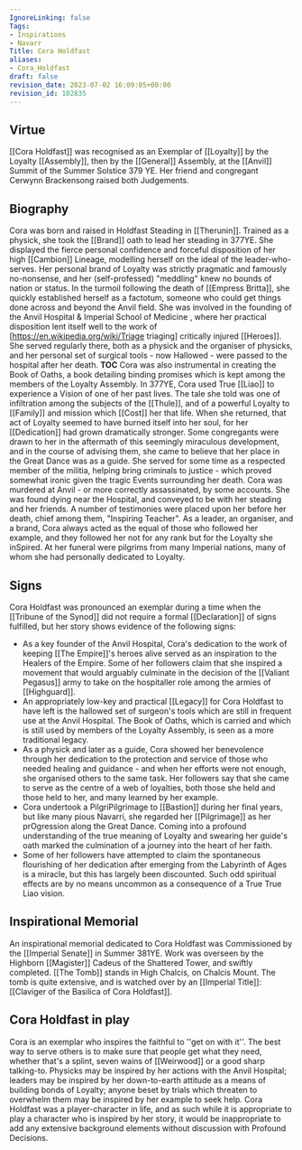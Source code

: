 ```yaml
---
IgnoreLinking: false
Tags:
- Inspirations
- Navarr
Title: Cora Holdfast
aliases:
- Cora_Holdfast
draft: false
revision_date: 2023-07-02 16:09:05+00:00
revision_id: 102835
---
```


## Virtue
[[Cora Holdfast]] was recognised as an Exemplar of [[Loyalty]] by the Loyalty [[Assembly]], then by the [[General]] Assembly, at the [[Anvil]] Summit of the Summer Solstice 379 YE. Her friend and congregant Cerwynn Brackensong raised both Judgements.
## Biography
Cora was born and raised in Holdfast Steading in [[Therunin]]. Trained as a physick, she took the [[Brand]] oath to lead her steading in 377YE.
She displayed the fierce personal confidence and forceful disposition of her high [[Cambion]] Lineage, modelling herself on the ideal of the leader-who-serves. Her personal brand of Loyalty was strictly pragmatic and famously no-nonsense, and her (self-professed) "meddling" knew no bounds of nation or status. In the turmoil following the death of [[Empress Britta]], she quickly established herself as a factotum, someone who could get things done across and beyond the Anvil field.
She was involved in the founding of the Anvil Hospital & Imperial School of Medicine , where her practical disposition lent itself well to the work of [https://en.wikipedia.org/wiki/Triage triaging] critically injured [[Heroes]]. She served regularly there, both as a physick and the organiser of physicks, and her personal set of surgical tools - now Hallowed - were passed to the hospital after her death.
__TOC__
Cora was also instrumental in creating the Book of Oaths, a book detailing binding promises which is kept among the members of the Loyalty Assembly. 
In 377YE, Cora used True [[Liao]] to experience a Vision of one of her past lives. The tale she told was one of infiltration among the subjects of the [[Thule]], and of a powerful Loyalty to [[Family]] and mission which [[Cost]] her that life. When she returned, that act of Loyalty seemed to have burned itself into her soul, for her [[Dedication]] had grown dramatically stronger. Some congregants were drawn to her in the aftermath of this seemingly miraculous development, and in the course of advising them, she came to believe that her place in the Great Dance was as a guide.
She served for some time as a respected member of the militia, helping bring criminals to justice - which proved somewhat ironic given the tragic Events surrounding her death. Cora was murdered at Anvil - or more correctly assassinated, by some accounts. She was found dying near the Hospital, and conveyed to be with her steading and her friends. A number of testimonies were placed upon her before her death, chief among them, "Inspiring Teacher".
As a leader, an organiser, and a brand, Cora always acted as the equal of those who followed her example, and they followed her not for any rank but for the Loyalty she inSpired. At her funeral were pilgrims from many Imperial nations, many of whom she had personally dedicated to Loyalty.
## Signs
Cora Holdfast was pronounced an exemplar during a time when the [[Tribune of the Synod]] did not require a formal [[Declaration]] of signs fulfilled, but her story shows evidence of the following signs:
* As a key founder of the Anvil Hospital, Cora's dedication to the work of keeping [[The Empire]]'s heroes alive served as an  inspiration to the Healers of the Empire. Some of her followers claim that she inspired a movement that would arguably culminate in the decision of the [[Valiant Pegasus]] army to take on the hospitaller role among the armies of [[Highguard]].
* An appropriately low-key and practical [[Legacy]] for Cora Holdfast to have left is the hallowed set of surgeon's tools which are still in frequent use at the Anvil Hospital. The Book of Oaths, which is carried and which is still used by members of the Loyalty Assembly, is seen as a more traditional legacy.
* As a physick and later as a guide, Cora showed her benevolence through her dedication to the protection and service of those who needed healing and guidance - and when her efforts were not enough, she organised others to the same task. Her followers say that she came to serve as the centre of a web of loyalties, both those she held and those held to her, and many learned by her example.
* Cora undertook a PilgriPilgrimage to [[Bastion]] during her final years, but like many pious Navarri, she regarded her [[Pilgrimage]] as her prOgression along the Great Dance. Coming into a profound understanding of the true meaning of Loyalty and swearing her guide's oath marked the culmination of a journey into the heart of her faith.
* Some of her followers have attempted to claim the spontaneous flourishing of her dedication after emerging from the Labyrinth of Ages is a miracle, but this has largely been discounted. Such odd spiritual effects are by no means uncommon as a consequence of a True True Liao vision.
## Inspirational Memorial
An inspirational memorial dedicated to Cora Holdfast was Commissioned by the [[Imperial Senate]] in Summer 381YE. Work was overseen by the Highborn [[Magister]] Cadeus of the Shattered Tower, and swiftly completed. [[The Tomb]] stands in High Chalcis, on Chalcis Mount. The tomb is quite extensive, and is watched over by an [[Imperial Title]]: [[Claviger of the Basilica of Cora Holdfast]].
## Cora Holdfast in play
Cora is an exemplar who inspires the faithful to ''get on with it''. The best way to serve others is to make sure that people get what they need, whether that's a splint, seven wains of [[Weirwood]] or a good sharp talking-to. Physicks may be inspired by her actions with the Anvil Hospital; leaders may be inspired by her down-to-earth attitude as a means of building bonds of Loyalty; anyone beset by trials which threaten to overwhelm them may be inspired by her example to seek help.
Cora Holdfast was a player-character in life, and as such while it is appropriate to play a character who is inspired by her story, it would be inappropriate to add any extensive background elements without discussion with Profound Decisions.